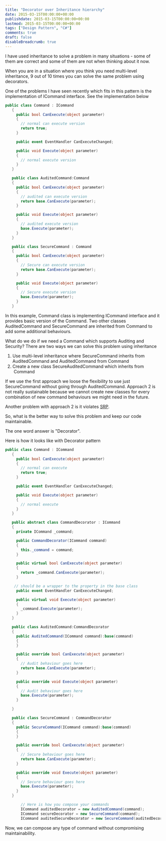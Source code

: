 ```yaml
---
title: "Decorator over Inheritance hierarchy"
date: 2015-03-15T00:00:00+00:00
publishdate: 2015-03-15T00:00:00+00:00
lastmod: 2015-03-15T00:00:00+00:00
tags: ["Design Pattern", "C#"]
comments: true
draft: false
disableBreadcrumb: true
---
```

<p>I have used inheritance to solve a problem in many situations - some of them are correct and some of them are not when thinking about it now.</p>
<div>
<p>When you are in a situation where you think you need multi-level inheritance, 9 out of 10 times you can solve the same problem using decorators.</p>
</div><!-- more -->
<div>
<p>One of the problems I have seen recently which fits in this pattern is the implementation of ICommand interface. See the implementation below</p>

```cs
public class Command : ICommand
   {  
     public bool CanExecute(object parameter)  
     {  
       // normal can execute version  
       return true;  
     }  

     public event EventHandler CanExecuteChanged;  

     public void Execute(object parameter)  
     {  
       // normal execute version  
     }  
   }  

   public class AuditedCommand:Command  
   {  
     public bool CanExecute(object parameter)  
     {  
       // audited can execute version  
       return base.CanExecute(parameter);  
     }  

     public void Execute(object parameter)  
     {  
       // audited execute version  
       base.Execute(parameter);  
     }  
   }  

   public class SecureCommand : Command  
   {  
     public bool CanExecute(object parameter)  
     {  
       // Secure can execute version  
       return base.CanExecute(parameter);  
     }  

     public void Execute(object parameter)  
     {  
       // Secure execute version  
       base.Execute(parameter);  
     }  
   }  
```

<p>In this example, Command class is implementing ICommand interface and it provides basic version of the Command. Two other classes AuditedCommand and SecureCommand are inherited from Command to add some additional behaviours.</p>
<p>What do we do if we need a Command which supports Auditing and Security? There are two ways we can solve this problem using inheritance&nbsp;</p>
<ol>
<li>Use multi-level inheritance where SecureCommand inherits from AuditedCommand and AuditedCommand from Command</li>
<li>Create a new class SecureAuditedCommand which inherits from &nbsp;Command</li>
</ol>
<div>
<p>If we use the first approach we loose the flexibility to use just SecureCommand without going through AuditedCommand. Approach 2 is not really sustainable because we cannot create new classes for every combination of new command behaviours we might need in the future.</p>
</div>
<div>
<p>Another problem with approach 2 is it violates <a href="http://en.wikipedia.org/wiki/Single_responsibility_principle" target="_blank">SRP</a>.</p>
</div>
<div>
<p>So, what is the better way to solve this problem and keep our code maintainable.</p>
</div>
<div>
<p>The one word answer is "Decorator".</p>
</div>
<div>
<p>Here is how it looks like with Decorator pattern</p>

```cs
public class Command : ICommand  
   {  
     public bool CanExecute(object parameter)  
     {  
       // normal can execute  
       return true;  
     }  

     public event EventHandler CanExecuteChanged;  

     public void Execute(object parameter)  
     {  
       // normal execute  
     }  
   }  

   public abstract class CommandDecorator : ICommand  
   {  
     private ICommand _command;  

     public CommandDecorator(ICommand command)  
     {  
       this._command = command;  
     }  

     public virtual bool CanExecute(object parameter)  
     {  
       return _command.CanExecute(parameter);  
     }  

    // should be a wrapper to the property in the base class
     public event EventHandler CanExecuteChanged; 

     public virtual void Execute(object parameter)  
     {  
       _command.Execute(parameter);  
     }  
   }  

   public class AuditedCommand:CommandDecorator  
   {  
     public AuditedCommand(ICommand command):base(command)  
     {  
     }  

     public override bool CanExecute(object parameter)  
     {  
       // Audit behaviour goes here  
       return base.CanExecute(parameter);  
     }  

     public override void Execute(object parameter)  
     {  
       // Audit behaviour goes here  
       base.Execute(parameter);  
     }  

   }  

   public class SecureCommand : CommandDecorator  
   {  
     public SecureCommand(ICommand command):base(command)  
     {  
     }  

     public override bool CanExecute(object parameter)  
     {  
       // Secure behaviour goes here  
       return base.CanExecute(parameter);  
     }  

     public override void Execute(object parameter)  
     {  
       // Secure behaviour goes here  
       base.Execute(parameter);  
     }  
   }  

       // Here is how you compose your commands
       ICommand auditedDecorator = new AuditedCommand(command);  
       ICommand secureDecorator = new SecureCommand(command);  
       ICommand auditedSecureDecorator = new SecureCommand(auditedDecorator);

```

<p>Now, we can compose any type of command without compromising maintainability.</p>
</div>
</div>
